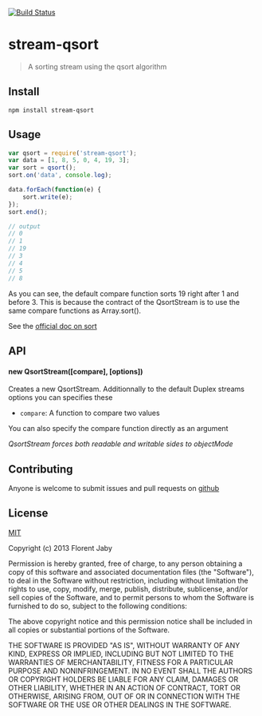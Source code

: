 [![Build Status](https://travis-ci.org/Floby/node-stream-qsort.png?branch=master)](https://travis-ci.org/Floby/node-stream-qsort)

stream-qsort
============

> A sorting stream using the qsort algorithm

Install
-------

    npm install stream-qsort

Usage
-----

```javascript
var qsort = require('stream-qsort');
var data = [1, 8, 5, 0, 4, 19, 3];
var sort = qsort();
sort.on('data', console.log);

data.forEach(function(e) {
    sort.write(e);
});
sort.end();

// output
// 0
// 1
// 19
// 3
// 4
// 5
// 8

```

As you can see, the default compare function sorts
19 right after 1 and before 3. This is because the contract
of the QsortStream is to use the same compare functions as
Array.sort().

See the [official doc on sort](https://developer.mozilla.org/en-US/docs/JavaScript/Reference/Global_Objects/Array/sort)

API
---

#### new QsortStream([compare], [options])

Creates a new QsortStream. Additionnally to the default Duplex streams options
you can specifies these

* `compare`: A function to compare two values

You can also specify the compare function directly as an argument


_QsortStream forces both readable and writable sides to objectMode_


Contributing
------------

Anyone is welcome to submit issues and pull requests on [github](http://github.com/floby/node-stream-qsort)


License
-------

[MIT](http://opensource.org/licenses/MIT)

Copyright (c) 2013 Florent Jaby

Permission is hereby granted, free of charge, to any person obtaining a copy of this software and associated documentation files (the "Software"), to deal in the Software without restriction, including without limitation the rights to use, copy, modify, merge, publish, distribute, sublicense, and/or sell copies of the Software, and to permit persons to whom the Software is furnished to do so, subject to the following conditions:

The above copyright notice and this permission notice shall be included in all copies or substantial portions of the Software.

THE SOFTWARE IS PROVIDED "AS IS", WITHOUT WARRANTY OF ANY KIND, EXPRESS OR IMPLIED, INCLUDING BUT NOT LIMITED TO THE WARRANTIES OF MERCHANTABILITY, FITNESS FOR A PARTICULAR PURPOSE AND NONINFRINGEMENT. IN NO EVENT SHALL THE AUTHORS OR COPYRIGHT HOLDERS BE LIABLE FOR ANY CLAIM, DAMAGES OR OTHER LIABILITY, WHETHER IN AN ACTION OF CONTRACT, TORT OR OTHERWISE, ARISING FROM, OUT OF OR IN CONNECTION WITH THE SOFTWARE OR THE USE OR OTHER DEALINGS IN THE SOFTWARE.
